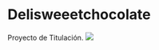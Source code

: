 # Delisweeetchocolate
Proyecto de Titulación.
![](https://cdn.discordapp.com/attachments/604403312829136907/978009134538571786/logo.png)
